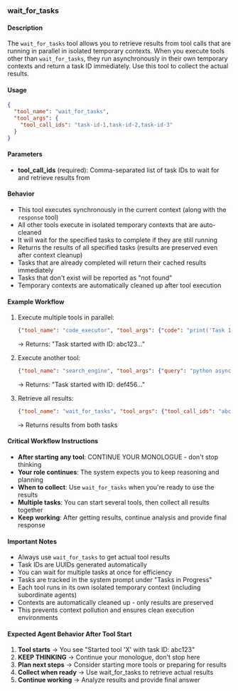 ### wait_for_tasks

#### Description
The `wait_for_tasks` tool allows you to retrieve results from tool calls that are running in parallel in isolated temporary contexts. When you execute tools other than `wait_for_tasks`, they run asynchronously in their own temporary contexts and return a task ID immediately. Use this tool to collect the actual results.

#### Usage
```json
{
  "tool_name": "wait_for_tasks",
  "tool_args": {
    "tool_call_ids": "task-id-1,task-id-2,task-id-3"
  }
}
```

#### Parameters
- **tool_call_ids** (required): Comma-separated list of task IDs to wait for and retrieve results from

#### Behavior
- This tool executes synchronously in the current context (along with the `response` tool)
- All other tools execute in isolated temporary contexts that are auto-cleaned
- It will wait for the specified tasks to complete if they are still running
- Returns the results of all specified tasks (results are preserved even after context cleanup)
- Tasks that are already completed will return their cached results immediately
- Tasks that don't exist will be reported as "not found"
- Temporary contexts are automatically cleaned up after tool execution

#### Example Workflow
1. Execute multiple tools in parallel:
   ```json
   {"tool_name": "code_executor", "tool_args": {"code": "print('Task 1')"}}
   ```
   → Returns: "Task started with ID: abc123..."

2. Execute another tool:
   ```json
   {"tool_name": "search_engine", "tool_args": {"query": "python asyncio"}}
   ```
   → Returns: "Task started with ID: def456..."

3. Retrieve all results:
   ```json
   {"tool_name": "wait_for_tasks", "tool_args": {"tool_call_ids": "abc123,def456"}}
   ```
   → Returns results from both tasks

#### Critical Workflow Instructions
- **After starting any tool**: CONTINUE YOUR MONOLOGUE - don't stop thinking
- **Your role continues**: The system expects you to keep reasoning and planning
- **When to collect**: Use `wait_for_tasks` when you're ready to use the results
- **Multiple tasks**: You can start several tools, then collect all results together
- **Keep working**: After getting results, continue analysis and provide final response

#### Important Notes
- Always use `wait_for_tasks` to get actual tool results
- Task IDs are UUIDs generated automatically
- You can wait for multiple tasks at once for efficiency
- Tasks are tracked in the system prompt under "Tasks in Progress"
- Each tool runs in its own isolated temporary context (including subordinate agents)
- Contexts are automatically cleaned up - only results are preserved
- This prevents context pollution and ensures clean execution environments

#### Expected Agent Behavior After Tool Start
1. **Tool starts** → You see "Started tool 'X' with task ID: abc123"
2. **KEEP THINKING** → Continue your monologue, don't stop here
3. **Plan next steps** → Consider starting more tools or preparing for results
4. **Collect when ready** → Use wait_for_tasks to retrieve actual results
5. **Continue working** → Analyze results and provide final answer
